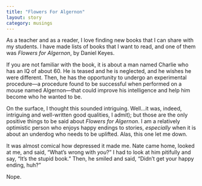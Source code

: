 ```yaml
---
title: "Flowers For Algernon"
layout: story
category: musings
---
```

 As a teacher and as a reader, I love finding new books that I can share with my students. I have made lists of books that I want to read, and one of them was _Flowers for Algernon_, by Daniel Keyes.

If you are not familiar with the book, it is about a man named Charlie who has an IQ of about 60. He is teased and he is neglected, and he wishes he were different. Then, he has the opportunity to undergo an experimental procedure—a procedure found to be successful when performed on a mouse named Algernon—that could improve his intelligence and help him become who he wanted to be.

On the surface, I thought this sounded intriguing. Well…it was, indeed, intriguing and well-written good qualities, I admit); but those are the only positive things to be said about _Flowers for Algernon_. I am a relatively optimistic person who enjoys happy endings to stories, _especially_ when it is about an underdog who needs to be uplifted. Alas, this one let me down.

It was almost comical how depressed it made me. Nate came home, looked at me, and said, “What’s wrong with _you_?” I had to look at him pitifully and say, “It’s the stupid book.” Then, he smiled and said, “Didn’t get your happy ending, huh?”

Nope.

